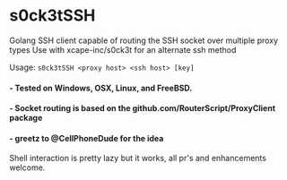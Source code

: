 # s0ck3tSSH
Golang SSH client capable of routing the SSH socket over multiple proxy types
Use with xcape-inc/s0ck3t for an alternate ssh method

Usage: ```s0ck3tSSH <proxy host> <ssh host> [key]```

#### - Tested on Windows, OSX, Linux, and FreeBSD.
#### - Socket routing is based on the github.com/RouterScript/ProxyClient package
#### - greetz to @CellPhoneDude for the idea

Shell interaction is pretty lazy but it works, all pr's and enhancements welcome.
